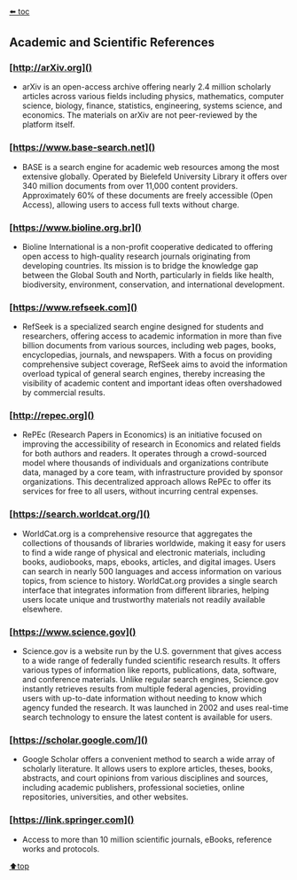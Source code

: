 ﻿###### <top>
[⬅️ toc](./README.md)
## Academic and Scientific References

### [http://arXiv.org]()
- arXiv is an open-access archive offering nearly 2.4 million scholarly articles across various fields including physics, mathematics, computer science, biology, finance, statistics, engineering, systems science, and economics. The materials on arXiv are not peer-reviewed by the platform itself.

### [https://www.base-search.net]()
- BASE is a search engine for academic web resources among the most extensive globally. Operated by Bielefeld University Library it offers over 340 million documents from over 11,000 content providers. Approximately 60% of these documents are freely accessible (Open Access), allowing users to access full texts without charge.

### [https://www.bioline.org.br]()
- Bioline International is a non-profit cooperative dedicated to offering open access to high-quality research journals originating from developing countries. Its mission is to bridge the knowledge gap between the Global South and North, particularly in fields like health, biodiversity, environment, conservation, and international development.

### [https://www.refseek.com]()
- RefSeek is a specialized search engine designed for students and researchers, offering access to academic information in more than five billion documents from various sources, including web pages, books, encyclopedias, journals, and newspapers. With a focus on providing comprehensive subject coverage, RefSeek aims to avoid the information overload typical of general search engines, thereby increasing the visibility of academic content and important ideas often overshadowed by commercial results.

### [http://repec.org]()
- RePEc (Research Papers in Economics) is an initiative focused on improving the accessibility of research in Economics and related fields for both authors and readers. It operates through a crowd-sourced model where thousands of individuals and organizations contribute data, managed by a core team, with infrastructure provided by sponsor organizations. This decentralized approach allows RePEc to offer its services for free to all users, without incurring central expenses.

### [https://search.worldcat.org/]()
- WorldCat.org is a comprehensive resource that aggregates the collections of thousands of libraries worldwide, making it easy for users to find a wide range of physical and electronic materials, including books, audiobooks, maps, ebooks, articles, and digital images. Users can search in nearly 500 languages and access information on various topics, from science to history. WorldCat.org provides a single search interface that integrates information from different libraries, helping users locate unique and trustworthy materials not readily available elsewhere.

### [https://www.science.gov]()
- Science.gov is a website run by the U.S. government that gives access to a wide range of federally funded scientific research results. It offers various types of information like reports, publications, data, software, and conference materials. Unlike regular search engines, Science.gov instantly retrieves results from multiple federal agencies, providing users with up-to-date information without needing to know which agency funded the research. It was launched in 2002 and uses real-time search technology to ensure the latest content is available for users.

### [https://scholar.google.com/]()
- Google Scholar offers a convenient method to search a wide array of scholarly literature. It allows users to explore articles, theses, books, abstracts, and court opinions from various disciplines and sources, including academic publishers, professional societies, online repositories, universities, and other websites.

### [https://link.springer.com]()
- Access to more than 10 million scientific journals, eBooks, reference works and protocols.

[⬆️top](#top)